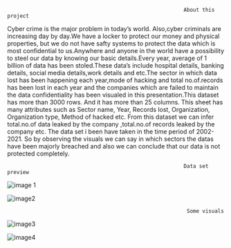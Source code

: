                                                              About this project
                                                                
Cyber crime is the major problem in today’s world. Also,cyber criminals are
increasing day by day.We have a locker to protect our money and physical
properties, but we do not have safty systems to protect the data which is most
confidential to us.Anywhere and anyone in the world have a possibility to steel our
data by knowing our basic details.Every year, average of 1 billion of data has been
stoled.These data’s include hospital details, banking details, social media
details,work details and etc.The sector in which data lost has been happening each
year,mode of hacking and total no.of.records has been lost in each year and the
companies which are failed to maintain the data confidentiality has been visualed
in this presentation.This dataset has more than 3000 rows.
And it has more than 25 columns.
This sheet has many attributes such as Sector name, Year,  Records lost, Organization, Organization type, Method of hacked etc.
From this dataset we can infer total.no.of data leaked by the company ,total.no.of records leaked by the company etc.
The data set i been have taken in the time period of 2002-2021.
So by observing the visuals we can say in which sectors the
datas have been majorly breached and also we can conclude that our data is not
protected completely.

                                                             Data set preview
                                
![image 1](https://user-images.githubusercontent.com/99186533/202898539-4c10c0ea-1d56-46de-8ace-c69420c8eed6.png)



![image2](https://user-images.githubusercontent.com/99186533/202898530-3f2bbbdb-541f-4336-93c2-abc8a349ede6.png)



                                                              Some visuals
                                                              
   ![image3](https://user-images.githubusercontent.com/99186533/202898590-02e6085f-f6b2-4c64-9482-cb535151f5cc.png)


![image4](https://user-images.githubusercontent.com/99186533/202898593-4ce40ba9-abd3-468d-bc65-db20d4f7bb1d.png)



